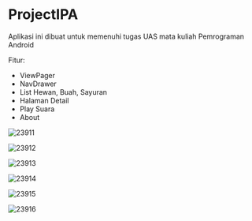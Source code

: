 # ProjectIPA
Aplikasi ini dibuat untuk memenuhi tugas UAS mata kuliah Pemrograman Android

Fitur:
- ViewPager
- NavDrawer
- List Hewan, Buah, Sayuran
- Halaman Detail
- Play Suara
- About

![23911](https://user-images.githubusercontent.com/37206908/71323912-22fb8b80-250b-11ea-8051-5a4a2b45eb00.jpg)

![23912](https://user-images.githubusercontent.com/37206908/71323913-22fb8b80-250b-11ea-8ecb-a09d464d0e39.jpg)

![23913](https://user-images.githubusercontent.com/37206908/71323914-22fb8b80-250b-11ea-9120-3c8d4b7bd16b.jpg)

![23914](https://user-images.githubusercontent.com/37206908/71323915-23942200-250b-11ea-9ee5-df99d6ad3551.jpg)

![23915](https://user-images.githubusercontent.com/37206908/71323916-23942200-250b-11ea-8bc8-d9c3404cac4e.jpg)

![23916](https://user-images.githubusercontent.com/37206908/71323917-23942200-250b-11ea-971f-6970317cdf68.jpg)
